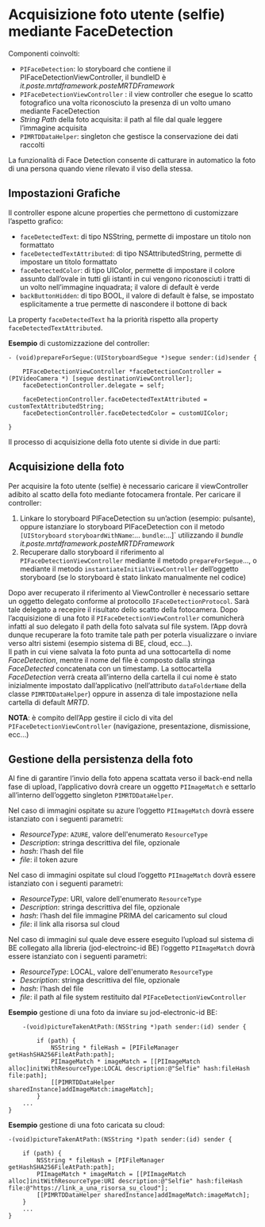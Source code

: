 

# Acquisizione foto utente (selfie) mediante FaceDetection

Componenti coinvolti:

 - `PIFaceDetection`: lo storyboard che contiene il
   PIFaceDetectionViewController, il bundleID è
   *it.poste.mrtdframework.posteMRTDFramework*
 - `PIFaceDetectionViewController` : il view controller che esegue lo scatto fotografico una volta riconosciuto la presenza di un volto umano mediante FaceDetection
 - *String* *Path* della foto acquisita: il path al file dal quale leggere
   l’immagine acquisita
 - `PIMRTDDataHelper`: singleton che gestisce la conservazione dei dati raccolti

La funzionalità di Face Detection consente di catturare in automatico la foto di una persona quando viene rilevato il viso della stessa.

## Impostazioni Grafiche
Il controller espone alcune properties che permettono di customizzare l’aspetto grafico:

 - `faceDetectedText`: di tipo NSString, permette di impostare un titolo non formattato
 - `faceDetectedTextAttributed`: di tipo NSAttributedString, permette di impostare un titolo formattato
 - `faceDetectedColor`: di tipo UIColor, permette di impostare il colore assunto dall’ovale in tutti gli istanti in cui vengono riconosciuti i tratti di un volto nell’immagine inquadrata; il valore di default è verde
 - `backButtonHidden`: di tipo BOOL, il valore di default è false, se impostato esplicitamente a true permette di nascondere il bottone di back

La property `faceDetectedText` ha la priorità rispetto alla property `faceDetectedTextAttributed`.


**Esempio** di customizzazione del controller:
 

    - (void)prepareForSegue:(UIStoryboardSegue *)segue sender:(id)sender {
    
    	PIFaceDetectionViewController *faceDetectionController = (PIVideoCamera *) [segue destinationViewController];
    	faceDetectionController.delegate = self;
    
    	faceDetectionController.faceDetectedTextAttributed = customTextAttributedString;
    	faceDetectionController.faceDetectedColor = customUIColor;
    
    }


Il processo di acquisizione della foto utente si divide in due parti:

## Acquisizione della foto

Per acquisire la foto utente (selfie) è necessario caricare il viewController adibito al scatto della foto mediante fotocamera frontale. Per caricare il controller: 

 1. Linkare lo storyboard PIFaceDetection su un’action (esempio: pulsante), oppure istanziare lo storyboard PIFaceDetection con il metodo `[UIStoryboard` `storyboardWithName`:… `bundle`:…]` utilizzando il
    *bundle it.poste.mrtdframework.posteMRTDFramework*
 2. Recuperare dallo storyboard il riferimento al
    `PIFaceDetectionViewController` mediante il metodo `prepareForSegue`…, o mediante il metodo `instantiateInitialViewController` dell’oggetto storyboard (se lo storyboard è stato linkato manualmente nel codice)

Dopo aver recuperato il riferimento al ViewController è necessario settare un oggetto delegato conforme al protocollo `IFaceDetectionProtocol`. Sarà tale delegato a recepire il risultato dello scatto della fotocamera. Dopo l’acquisizione di una foto il `PIFaceDetectionViewController` comunicherà infatti al suo delegato il path della foto salvata sul file system. l’App dovrà dunque recuperare la foto tramite tale path per poterla visualizzare o inviare verso altri sistemi (esempio sistema di BE, cloud, ecc…).  
Il path in cui viene salvata la foto punta ad una sottocartella di nome *FaceDetection*, mentre il nome del file è composto dalla stringa *FaceDetected* concatenata con un timestamp. La sottocartella *FaceDetection* verrà creata all’interno della cartella il cui nome è stato inizialmente impostato dall’applicativo (nell’attributo `dataFolderName` della classe `PIMRTDDataHelper`) oppure in assenza di tale impostazione nella cartella di default *MRTD*.

**NOTA**: è compito dell’App gestire il ciclo di vita del `PIFaceDetectionViewController` (navigazione, presentazione, dismissione, ecc…) 


## Gestione della persistenza della foto
Al fine di garantire l’invio della foto appena scattata verso il back-end nella fase di upload, l’applicativo dovrà creare un oggetto `PIImageMatch` e settarlo all’interno dell’oggetto singleton `PIMRTDDataHelper`. 

Nel caso di immagini ospitate su azure l’oggetto `PIImageMatch` dovrà essere istanziato con i seguenti parametri: 

 - *ResourceType*: `AZURE`, valore dell'enumerato `ResourceType`
 - *Description*: stringa descrittiva del file, opzionale
 - *hash*: l’hash del file
 - *file*: il token azure

Nel caso di immagini ospitate sul cloud l’oggetto `PIImageMatch` dovrà essere istanziato con i seguenti parametri: 

 - *ResourceType*: URI, valore dell'enumerato `ResourceType`
 - *Description*: stringa descrittiva del file, opzionale
 - *hash*: l’hash del file immagine PRIMA del caricamento sul cloud
 - *file*: il link alla risorsa sul cloud

Nel caso di immagini sul quale deve essere eseguito l’upload sul sistema di BE collegato alla libreria (jod-electroinc-id BE) l’oggetto `PIImageMatch` dovrà essere istanziato con i seguenti parametri: 

 - *ResourceType*: LOCAL, valore dell'enumerato `ResourceType`
 - *Description*: stringa descrittiva del file, opzionale
 - *hash*: l’hash del file
 - *file*: il path al file system restituito dal `PIFaceDetectionViewController`

**Esempio** gestione di una foto da inviare su jod-electronic-id BE:

        -(void)pictureTakenAtPath:(NSString *)path sender:(id) sender {
            
            if (path) {
                NSString * fileHash = [PIFileManager getHashSHA256FileAtPath:path];
                PIImageMatch * imageMatch = [[PIImageMatch alloc]initWithResourceType:LOCAL description:@"Selfie" hash:fileHash file:path];
                [[PIMRTDDataHelper sharedInstance]addImageMatch:imageMatch];
            }
        ...
    }

**Esempio**  gestione di una foto caricata su cloud:

    -(void)pictureTakenAtPath:(NSString *)path sender:(id) sender {
        
        if (path) {
            NSString * fileHash = [PIFileManager getHashSHA256FileAtPath:path];
            PIImageMatch * imageMatch = [[PIImageMatch alloc]initWithResourceType:URI description:@"Selfie" hash:fileHash file:@"https://link_a_una_risorsa_su_cloud"];
            [[PIMRTDDataHelper sharedInstance]addImageMatch:imageMatch];
        }
        ...
    }





